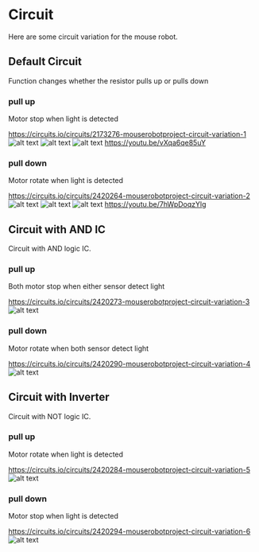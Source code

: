 # Circuit
Here are some circuit variation for the mouse robot.

## Default Circuit
Function changes whether the resistor pulls up or pulls down
### pull up
Motor stop when light is detected

https://circuits.io/circuits/2173276-mouserobotproject-circuit-variation-1
![alt text](/circuit/pull_up.png)
![alt text](/circuit/pullup.JPG)
![alt text](/circuit/pullup2.JPG)
https://youtu.be/vXqa6qe85uY

### pull down
Motor rotate when light is detected

https://circuits.io/circuits/2420264-mouserobotproject-circuit-variation-2
![alt text](/circuit/pull_down.png)
![alt text](/circuit/pulldown.JPG)
![alt text](/circuit/pulldown.JPG)
https://youtu.be/7hWpDoqzYlg

## Circuit with AND IC
Circuit with AND logic IC.
### pull up
Both motor stop when either sensor detect light

https://circuits.io/circuits/2420273-mouserobotproject-circuit-variation-3
![alt text](/circuit/AND_pull_up.png)

### pull down
Motor rotate when both sensor detect light

https://circuits.io/circuits/2420290-mouserobotproject-circuit-variation-4
![alt text](/circuit/AND_pull_down.png)

## Circuit with Inverter
Circuit with NOT logic IC.
### pull up
Motor rotate when light is detected

https://circuits.io/circuits/2420284-mouserobotproject-circuit-variation-5
![alt text](/circuit/NOT_pull_up.png)

### pull down
Motor stop when light is detected

https://circuits.io/circuits/2420294-mouserobotproject-circuit-variation-6
![alt text](/circuit/NOT_pull_down.png)
